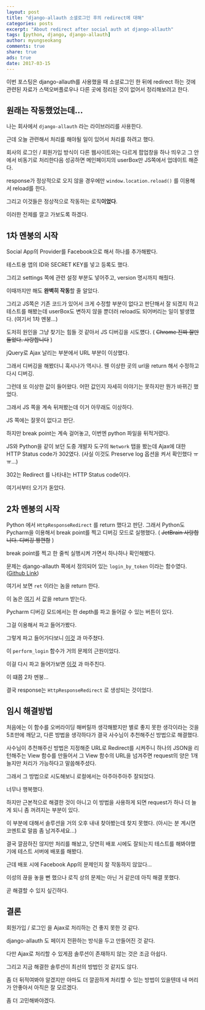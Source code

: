 ```yaml
---
layout: post
title: "django-allauth 소셜로그인 후의 redirect에 대해"
categories: posts
excerpt: "About redirect after social auth at django-allauth"
tags: [python, django, django-allauth]
author: myungseokang
comments: true
share: true
ads: true
date: 2017-03-15
---
```


이번 포스팅은 django-allauth를 사용했을 때 소셜로그인 한 뒤에 redirect 하는 것에 관련된 자료가 스택오버플로우나 다른 곳에 정리된 것이 없어서 정리해보려고 한다.

## 원래는 작동했었는데...

나는 회사에서 `django-allauth` 라는 라이브러리를 사용한다.

근데 오늘 관련해서 처리를 해야될 일이 있어서 처리를 하려고 했다.

회사의 로그인 / 회원가입 방식이 다른 웹사이트와는 다르게 팝업창을 하나 띄우고 그 안에서 비동기로 처리한다음 성공하면 메인페이지의 userBox만 JS쪽에서 업데이트 해준다.

response가 정상적으로 오지 않을 경우에만 `window.location.reload()` 를 이용해서 reload를 한다.

그리고 이것들은 정상적으로 작동하는 로직**이었다**.

이러한 전제를 깔고 가보도록 하겠다.

## 1차 멘붕의 시작

Social App의 Provider를 Facebook으로 해서 하나를 추가해봤다.

테스트용 앱의 ID와 SECRET KEY를 넣고 등록도 했다.

그리고 settings 쪽에 관련 설정 부분도 넣어주고, version 명시까지 해줬다.

이때까지만 해도 **완벽히 작동**할 줄 알았다.

그리고 JS쪽은 기존 코드가 있어서 크게 수정할 부분이 없다고 판단해서 잘 되겠지 하고 테스트를 해봤는데 userBox도 변하지 않을 뿐더러 reload도 되어버리는 일이 발생했다. (여기서 1차 멘붕...)

도저히 원인을 그냥 찾기는 힘들 것 같아서 JS 디버깅을 시도헀다. ( ~~Chrome 진짜 잘만들었다. 사랑합니다~~ )

jQuery로 Ajax 날리는 부분에서 URL 부분이 이상했다.

그래서 디버깅을 해봤더니 혹시나가 역시나. 웬 이상한 곳의 url을 return 해서 수정하고 다시 디버깅.

그런데 또 이상한 값이 들어왔다. 어떤 값인지 자세히 이야기는 못하지만 뭔가 바뀌긴 했었다.

그래서 JS 쪽을 계속 뒤져봤는데 이거 아무래도 이상하다.

JS 쪽에는 잘못이 없다고 판단.

하지만 break point는 계속 걸어놓고, 이번엔 python 파일을 뒤적거렸다.

JS와 Python을 같이 보던 도중 개발자 도구의 `Network` 탭을 봤는데 Ajax에 대한 HTTP Status code가 302였다. (사실 이것도 Preserve log 옵션을 켜서 확인했다 ㅠㅠ...)

302는 Redirect 를 나타내는 HTTP Status code이다.

여기서부터 오기가 돋았다.

<script async src="//pagead2.googlesyndication.com/pagead/js/adsbygoogle.js"></script>
<ins class="adsbygoogle"
     style="display:block; text-align:center;"
     data-ad-format="fluid"
     data-ad-layout="in-article"
     data-ad-client="ca-pub-1864899826477546"
     data-ad-slot="2703362319"></ins>
<script>
     (adsbygoogle = window.adsbygoogle || []).push({});
</script>

## 2차 멘붕의 시작

Python 에서 `HttpResponseRedirect` 를 return 했다고 판단. 그래서 Python도 Pycharm을 이용해서 break point를 찍고 디버깅 모드로 실행했다. ( ~~JetBrain 사랑합니다. 디버깅 짱편함~~ )

break point를 찍고 한 줄씩 실행시켜 가면서 하나하나 확인해봤다.

문제는 django-allauth 쪽에서 정의되어 있는 `login_by_token` 이라는 함수였다. (<a href="https://github.com/pennersr/django-allauth/blob/master/allauth/socialaccount/providers/facebook/views.py#L73" target="_blank">Github Link</a>)

여기서 보면 `ret` 이라는 놈을 return 한다.

이 놈은 <a href="https://github.com/pennersr/django-allauth/blob/master/allauth/socialaccount/providers/facebook/views.py#L114" target="_blank">여기</a> 서 값을 return 받는다.

Pycharm 디버깅 모드에서는 한 depth를 파고 들어갈 수 있는 버튼이 있다.

그걸 이용해서 파고 들어가봤다.

그렇게 파고 들어가다보니 <a href="https://github.com/pennersr/django-allauth/blob/master/allauth/socialaccount/helpers.py#L56" target="_blank">이것</a> 과 마주쳤다.

이 `perform_login` 함수가 거의 문제의 근원이었다.

이걸 다시 파고 들어가보면 <a href="https://github.com/pennersr/django-allauth/blob/master/allauth/account/utils.py#L146" target="_blank">이것</a> 과 마주친다.

이 떄쯤 2차 멘붕...

결국 response는 `HttpResponseRedirect` 로 생성되는 것이었다.

## 임시 해결방법

처음에는 이 함수를 오버라이딩 해버릴까 생각해봤지만 별로 좋지 못한 생각이라는 것을 5초만에 깨닫고, 다른 방법을 생각하다가 결국 사수님이 추천해주신 방법으로 해결했다.

사수님이 추천해주신 방법은 지정해준 URL로 Redirect를 시켜주니 하나의 JSON을 리턴해주는 View 함수를 만들어서 그 View 함수의 URL을 넘겨주면 request의 양은 1개 늘지만 처리가 가능하다고 말씀해주셨다.

그래서 그 방법으로 시도해보니 로컬에서는 아주아주아주 잘되었다.

너무나 행복했다.

하지만 근본적으로 해결한 것이 아니고 이 방법을 사용하게 되면 request가 하나 더 늘게 되니 좀 꺼려지는 부분이 있다.

이 부분에 대해서 솔루션을 거의 오후 내내 찾아봤는데 찾지 못했다. (아시는 분 계시면 코멘트로 말씀 좀 남겨주세요...)

결국 깔끔하진 않지만 처리를 해놨고, 당연히 배포 시에도 잘되는지 테스트를 해봐야했기에 테스트 서버에 배포를 해봤다.

근데 배포 시에 Facebook App의 문제인지 잘 작동하지 않았다...

이성의 끊을 놓을 뻔 했으나 로직 상의 문제는 아닌 거 같은데 아직 해결 못했다.

곧 해결할 수 있지 싶긴하다.

## 결론

회원가입 / 로그인 을 Ajax로 처리하는 건 좋지 못한 것 같다.

django-allauth 도 페이지 전환하는 방식을 두고 만들어진 것 같다.

다만 Ajax로 처리할 수 있게끔 솔루션이 존재하지 않는 것은 조금 아쉽다.

그리고 지금 해결한 솔루션이 최선의 방법인 것 같지도 않다.

좀 더 뒤적여봐야 알겠지만 아마도 더 깔끔하게 처리할 수 있는 방법이 있을텐데 내 머리가 안좋아서 아직은 잘 모르겠다.

좀 더 고민해봐야겠다.
